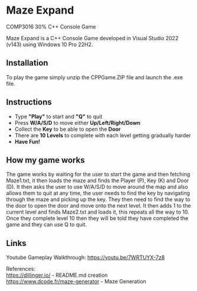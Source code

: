 # Maze Expand
COMP3016 30% C++ Console Game 

Maze Expand is a C++ Console Game developed in Visual Studio 2022 (v143) using Windows 10 Pro 22H2. 

## Installation
To play the game simply unzip the CPPGame.ZIP file and launch the .exe file.


## Instructions
- Type **"Play"** to start and **"Q"** to quit
- Press **W/A/S/D** to move either **Up/Left/Right/Down**
- Collect the **Key** to be able to open the **Door**
- There are **10 Levels** to complete with each level getting gradually harder
- **Have Fun!**

## How my game works
The game works by waiting for the user to start the game and then fetching Maze1.txt, it then loads the maze and finds the Player (P), Key (K) and Door (D). It then asks the user to use W/A/S/D to move around the map and also allows them to quit at any time, the user needs to find the key by navigating through the maze and picking up the key. They then need to find the way to the door to open the door and move onto the next level. It then adds 1 to the current level and finds Maze2.txt and loads it, this repeats all the way to 10. Once they complete level 10 then they will be told they have completed the game and they can use Q to quit.

## Links
Youtube Gameplay Walkthrough: https://youtu.be/7WRTUYX-7z8

References:  
https://dillinger.io/ - README.md creation  
https://www.dcode.fr/maze-generator - Maze Generation
